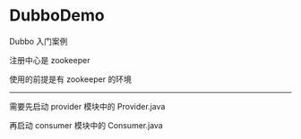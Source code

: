 # DubboDemo
Dubbo 入门案例

注册中心是 zookeeper 

使用的前提是有 zookeeper 的环境  

-------

需要先启动 provider 模块中的 Provider.java  

再启动 consumer 模块中的 Consumer.java
